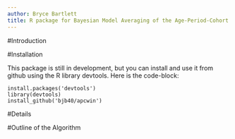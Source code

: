 ```yaml
---
author: Bryce Bartlett
title: R package for Bayesian Model Averaging of the Age-Period-Cohort identification problem.
---
```


#Introduction


#Installation

This package is still in development, but you can install and use it from github using the R library devtools. Here is the code-block:

```
install.packages('devtools')
library(devtools)
install_github('bjb40/apcwin')
```

#Details


#Outline of the Algorithm
